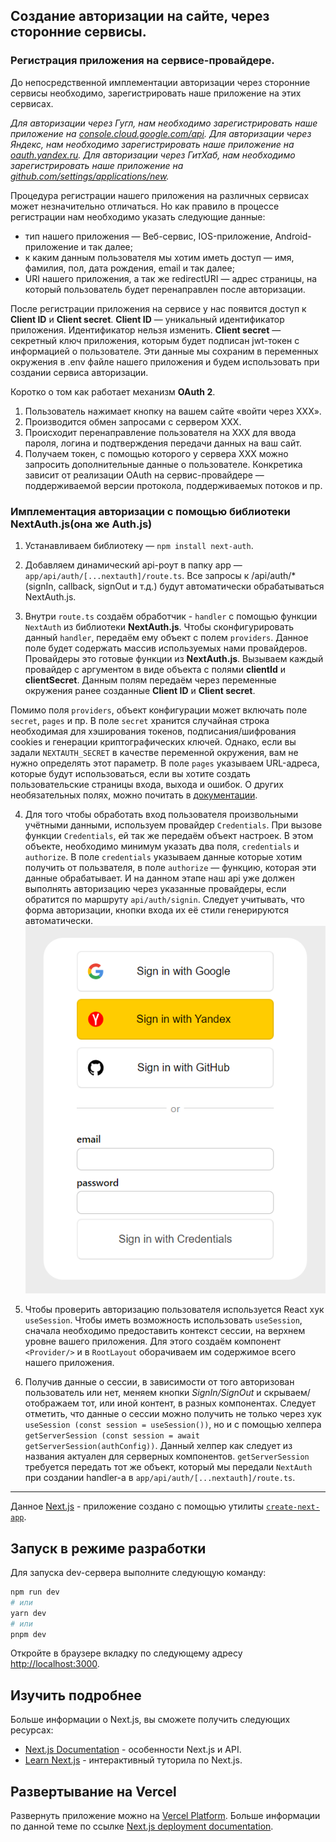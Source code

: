 ## Создание авторизации на сайте, через сторонние сервисы.

### Регистрация приложения на сервисе-провайдере.
До непосредственной имплементации авторизации через сторонние сервисы необходимо, зарегистрировать наше приложение на этих сервисах.

*Для авторизации через Гугл, нам необходимо зарегистрировать наше приложение на [console.cloud.google.com/api](console.cloud.google.com/api).*
*Для авторизации через Яндекс, нам необходимо зарегистрировать наше приложение на [oauth.yandex.ru](oauth.yandex.ru).*
*Для авторизации через ГитХаб, нам необходимо зарегистрировать наше приложение на [github.com/settings/applications/new](github.com/settings/applications/new).*

Процедура регистрации нашего приложения на различных сервисах может незначительно отличаться.
Но как правило в процессе регистрации нам необходимо указать следующие данные:
- тип нашего приложения — Веб-сервис, IOS-приложение, Android-приложение и так далее;
- к каким данным пользователя мы хотим иметь доступ — имя, фамилия, пол, дата рождения, email и так далее;
- URI нашего приложения, а так же redirectURI — адрес страницы, на который пользователь будет перенаправлен после авторизации.

После регистрации приложения на сервисе у нас появится доступ к **Client ID** и **Client secret**.
**Client ID** — уникальный идентификатор приложения. Идентификатор нельзя изменить.
**Client secret** — секретный ключ приложения, которым будет подписан jwt-токен с информацией о пользователе.
Эти данные мы сохраним в переменных окружения в .env файле нашего приложения и будем использовать при создании сервиса авторизации.

Коротко о том как работает механизм **OAuth 2**.
1. Пользователь нажимает кнопку на вашем сайте «войти через ХХХ».
2. Производится обмен запросами с сервером XXX.
3. Происходит перенаправление пользователя на ХХХ для ввода пароля, логина и подтверждения передачи данных на ваш сайт.
4. Получаем токен, с помощью которого у сервера ХХХ можно запросить дополнительные данные о пользователе.
Конкретика зависит от реализации OAuth на сервис-провайдере — поддерживаемой версии протокола, поддерживаемых потоков и пр.

### Имплементация авторизации с помощью библиотеки NextAuth.js(она же Auth.js)
1. Устанавливаем библиотеку — `npm install next-auth`.

2. Добавляем динамический api-роут в папку app — `app/api/auth/[...nextauth]/route.ts`.
Все запросы к /api/auth/* (signIn, callback, signOut и т.д.) будут автоматически обрабатываться NextAuth.js.

3. Внутри `route.ts` создаём обработчик - `handler` с помощью функции `NextAuth` из библиотеки **NextAuth.js**.
Чтобы сконфигурировать данный `handler`, передаём ему объект с полем `providers`.
Данное поле будет содержать массив используемых нами провайдеров.
Провайдеры это готовые функции из **NextAuth.js**.
Вызываем каждый провайдер с аргументом в виде объекта с полями **clientId** и **clientSecret**.
Данным полям передаём через переменные окружения ранее созданные **Client ID** и **Client secret**.

Помимо поля `providers`, объект конфигурации может включать поле `secret`, `pages` и пр.
В поле `secret` хранится случайная строка необходимая для хэширования токенов, подписания/шифрования cookies и генерации криптографических ключей.
Однако, если вы задали `NEXTAUTH_SECRET` в качестве переменной окружения, вам не нужно определять этот параметр.
В поле `pages` указываем URL-адреса, которые будут использоваться, если вы хотите создать пользовательские страницы входа, выхода и ошибок.
О других необязательных полях, можно почитать в [документации](https://next-auth.js.org/configuration/options).

4. Для того чтобы обработать вход пользователя произвольными учётными данными, используем провайдер `Credentials`.
При вызове функции `Credentials`, ей так же передаём объект настроек.
В этом объекте, необходимо минимум указать два поля, `credentials` и `authorize`.
В поле `credentials` указываем данные которые хотим получить от пользвателя, в поле `authorize` — функцию, которая эти данные обрабатывает.
И на данном этапе наш api уже должен выполнять авторизацию через указанные провайдеры, если обратится по маршруту `api/auth/signin`.
Следует учитывать, что форма авторизации, кнопки входа их её стили генерируются автоматически.
![Default Form](/public/default-form.png "Default Form")

5. Чтобы проверить авторизацию пользователя используется React хук `useSession`.
Чтобы иметь возможность использовать `useSession`, сначала необходимо предоставить контекст сессии, на верхнем уровне вашего приложения.
Для этого создаём компонент `<Provider/>` и в `RootLayout` оборачиваем им содержимое всего нашего приложения.

6. Получив данные о сессии, в зависимости от того авторизован пользователь или нет, меняем кнопки *SignIn/SignOut* и скрываем/отображаем тот, или иной контент, в разных компонентах.
Следует отметить, что данные о сессии можно получить не только через хук `useSession (const session = useSession())`, но и с помощью хелпера `getServerSession (const session = await getServerSession(authConfig))`. Данный хелпер как следует из названия актуален для серверных компонентов.
`getServerSession` требуется передать тот же объект, который мы передали `NextAuth` при создании handler-а в `app/api/auth/[...nextauth]/route.ts`.

---

Данное [Next.js](https://nextjs.org/) - приложение создано с помощью утилиты [`create-next-app`](https://github.com/vercel/next.js/tree/canary/packages/create-next-app).

## Запуск в режиме разработки
Для запуска dev-сервера выполните следующую команду:

```bash
npm run dev
# или
yarn dev
# или
pnpm dev
```
Откройте в браузере вкладку по следующему адресу [http://localhost:3000](http://localhost:3000).

## Изучить подробнее

Больше информации о Next.js, вы сможете получить следующих ресурсах:
- [Next.js Documentation](https://nextjs.org/docs) - особенности Next.js и API.
- [Learn Next.js](https://nextjs.org/learn) - интерактивный туторила по Next.js.

## Развертывание на Vercel

Развернуть приложение можно на [Vercel Platform](https://vercel.com/new?utm_medium=default-template&filter=next.js&utm_source=create-next-app&utm_campaign=create-next-app-readme).
Больше информации по данной теме по ссылке [Next.js deployment documentation](https://nextjs.org/docs/deployment).
